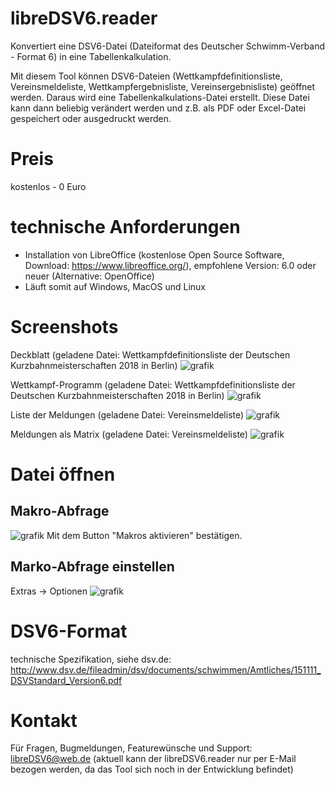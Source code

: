 # libreDSV6.reader
Konvertiert eine DSV6-Datei (Dateiformat des Deutscher Schwimm-Verband - Format 6) in eine Tabellenkalkulation.

Mit diesem Tool können DSV6-Dateien (Wettkampfdefinitionsliste, Vereinsmeldeliste, Wettkampfergebnisliste, Vereinsergebnisliste) geöffnet werden. Daraus wird eine Tabellenkalkulations-Datei erstellt. Diese Datei kann dann beliebig verändert werden und z.B. als PDF oder Excel-Datei gespeichert oder ausgedruckt werden.

# Preis
kostenlos - 0 Euro

# technische Anforderungen
* Installation von LibreOffice (kostenlose Open Source Software, Download: https://www.libreoffice.org/), empfohlene Version: 6.0 oder neuer (Alternative: OpenOffice)
* Läuft somit auf Windows, MacOS und Linux

# Screenshots
Deckblatt (geladene Datei: Wettkampfdefinitionsliste der Deutschen Kurzbahnmeisterschaften 2018 in Berlin)
![grafik](https://user-images.githubusercontent.com/46203833/50497097-21e96880-0a35-11e9-9bbb-fa2aaeff1582.png)

Wettkampf-Programm (geladene Datei: Wettkampfdefinitionsliste der Deutschen Kurzbahnmeisterschaften 2018 in Berlin)
![grafik](https://user-images.githubusercontent.com/46203833/50496910-bf439d00-0a33-11e9-83e5-fddc878db557.png)

Liste der Meldungen (geladene Datei: Vereinsmeldeliste)
![grafik](https://user-images.githubusercontent.com/46203833/50496972-25302480-0a34-11e9-8d1e-689414f29762.png)

Meldungen als Matrix (geladene Datei: Vereinsmeldeliste)
![grafik](https://user-images.githubusercontent.com/46203833/50497017-82c47100-0a34-11e9-8768-cb0822de5ebc.png)

# Datei öffnen
## Makro-Abfrage
![grafik](https://user-images.githubusercontent.com/46203833/50741616-e5b9c300-11ff-11e9-8af8-c591221920f4.png)
Mit dem Button "Makros aktivieren" bestätigen.

## Marko-Abfrage einstellen
Extras -> Optionen
![grafik](https://user-images.githubusercontent.com/46203833/50741661-3df0c500-1200-11e9-9b7b-77372f023cfe.png)


# DSV6-Format
technische Spezifikation, siehe dsv.de: http://www.dsv.de/fileadmin/dsv/documents/schwimmen/Amtliches/151111_DSVStandard_Version6.pdf

# Kontakt
Für Fragen, Bugmeldungen, Featurewünsche und Support: libreDSV6@web.de (aktuell kann der libreDSV6.reader nur per E-Mail bezogen werden, da das Tool sich noch in der Entwicklung befindet)
